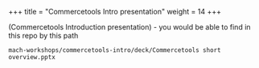 +++
title = "Commercetools Intro presentation"
weight = 14
+++

(Commercetools Introduction presentation) - you would be able to find in this repo by this path

```
mach-workshops/commercetools-intro/deck/Commercetools short overview.pptx
```
